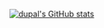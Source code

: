 [![dupal's GitHub stats](https://github-readme-stats.vercel.app/api?username=dupal)](https://github.com/sexydudu/github-readme-stats)
